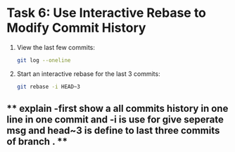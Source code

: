 # **Task 6: Use Interactive Rebase to Modify Commit History**
1. View the last few commits:  
   ```bash
   git log --oneline
   ```

2. Start an interactive rebase for the last 3 commits:  
   ```bash
   git rebase -i HEAD~3
   ```


 ##  ** explain -first show a all commits history in one line in one commit and -i is use for give seperate msg and head~3 is define to last three commits of branch . **